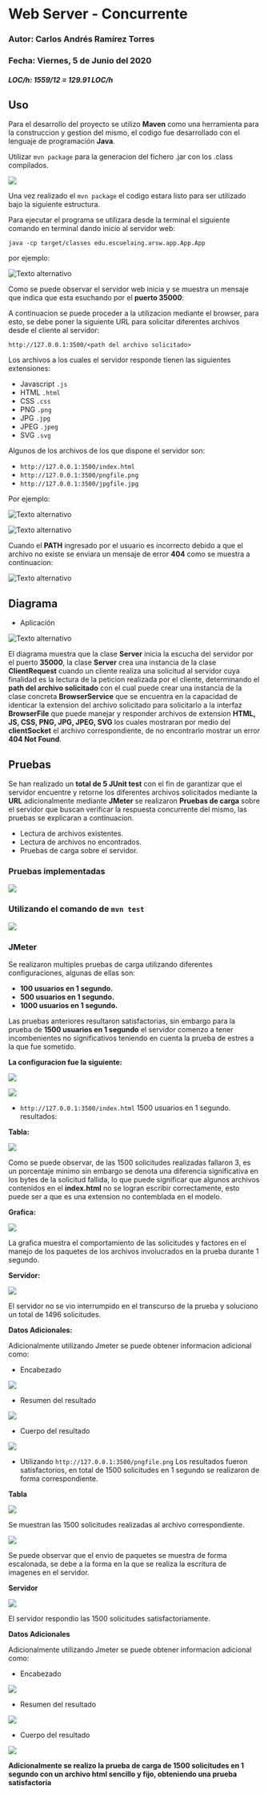 # Web Server - Concurrente 
### Autor: Carlos Andrés Ramírez Torres
### Fecha: Viernes, 5 de Junio del 2020
##### LOC/h: 1559/12 = 129.91 LOC/h

## Uso 

Para el desarrollo del proyecto se utilizo **Maven** como una herramienta para la construccion y gestion del mismo, el codigo fue desarrollado con el lenguaje de programación **Java**.

Utilizar `mvn package` para la generacion del fichero .jar con los .class compilados.

![](https://github.com/CAndresRa/ARSW-CuartoLaboratorio/blob/master/imgReadme/mvn%20package.png)

Una vez realizado el `mvn package` el codigo estara listo para ser utilizado bajo la siguiente estructura.

Para ejecutar el programa se utilizara desde la terminal el siguiente comando en terminal dando inicio al servidor web:

`java -cp target/classes edu.escuelaing.arsw.app.App.App`
 
por ejemplo:

![Texto alternativo](https://github.com/CAndresRa/ARSW-CuartoLaboratorio/blob/master/imgReadme/uso.png)

Como se puede observar el servidor web inicia y se muestra un mensaje que indica que esta esuchando por el **puerto 35000**:

A continuacion se puede proceder a la utilizacion mediante el browser, para esto, se debe poner la siguiente URL para solicitar diferentes archivos desde el cliente al servidor:

`http://127.0.0.1:3500/<path del archivo solicitado>`

Los archivos a los cuales el servidor responde tienen las siguientes extensiones:

* Javascript `.js`
* HTML `.html`
* CSS `.css`
* PNG `.png`
* JPG `.jpg`
* JPEG `.jpeg`
* SVG `.svg`

Algunos de los archivos de los que dispone el servidor son:

* `http://127.0.0.1:3500/index.html`
* `http://127.0.0.1:3500/pngfile.png`
* `http://127.0.0.1:3500/jpgfile.jpg`

Por ejemplo:

![Texto alternativo](https://github.com/CAndresRa/ARSW-CuartoLaboratorio/blob/master/imgReadme/browser1.png)

![Texto alternativo](https://github.com/CAndresRa/ARSW-CuartoLaboratorio/blob/master/imgReadme/browser2.png)

Cuando el **PATH** ingresado por el usuario es incorrecto debido a que el archivo no existe se enviara un mensaje de error **404** como se muestra a continuacion:

![Texto alternativo]()


## Diagrama

* Aplicación 

![Texto alternativo](https://github.com/CAndresRa/ARSW-CuartoLaboratorio/blob/master/imgReadme/Diagrama.png)

El diagrama muestra que la clase **Server** inicia la escucha del servidor por el puerto **35000**, la clase **Server** crea una instancia de la clase **ClientRequest** cuando un cliente realiza una solicitud al servidor cuya finalidad es la lectura de la peticion realizada por el cliente, determinando el **path del archivo solicitado** con el cual puede crear una instancia de la clase concreta **BrowserService** que se encuentra en la capacidad de identicar la extension del archivo solicitado para solicitarlo a la interfaz **BrowserFile** que puede manejar y responder archivos de extension **HTML, JS, CSS, PNG, JPG, JPEG, SVG** los cuales mostraran por medio del **clientSocket** el archivo correspondiente, de no encontrarlo mostrar un error **404 Not Found**.

## Pruebas 

Se han realizado un **total de 5 JUnit test** con el fin de garantizar que el servidor encuentre y retorne los diferentes archivos solicitados mediante la **URL** adicionalmente mediante **JMeter** se realizaron **Pruebas de carga** sobre el servidor que buscan verificar la respuesta concurrente del mismo, las pruebas se explicaran a continuacion.

* Lectura de archivos existentes.
* Lectura de archivos no encontrados.
* Pruebas de carga sobre el servidor.

### Pruebas implementadas

![](https://github.com/CAndresRa/ARSW-CuartoLaboratorio/blob/master/imgReadme/Screen%20Shot%202020-06-15%20at%207.40.32%20PM.png)

### Utilizando el comando de `mvn test`

![](https://github.com/CAndresRa/ARSW-CuartoLaboratorio/blob/master/imgReadme/mvn%20test.png)

### JMeter

Se realizaron multiples pruebas de carga utilizando diferentes configuraciones, algunas de ellas son:

* **100 usuarios en 1 segundo.**
* **500 usuarios en 1 segundo.**
* **1000 usuarios en 1 segundo.**

Las pruebas anteriores resultaron satisfactorias, sin embargo para la prueba de **1500 usuarios en 1 segundo** el servidor comenzo a tener incombenientes no significativos teniendo en cuenta la prueba de estres a la que fue sometido.

**La configuracion fue la siguiente:**

![](https://github.com/CAndresRa/ARSW-CuartoLaboratorio/blob/master/imgReadme/config1.png)

![](https://github.com/CAndresRa/ARSW-CuartoLaboratorio/blob/master/imgReadme/CONFIG2.png)

* `http://127.0.0.1:3500/index.html` 1500 usuarios en 1 segundo. resultados:

**Tabla:**

![](https://github.com/CAndresRa/ARSW-CuartoLaboratorio/blob/master/imgReadme/Tablehtml.png)

Como se puede observar, de las 1500 solicitudes realizadas fallaron 3, es un porcentaje minimo sin embargo se denota una diferencia significativa en los bytes de la solicitud fallida, lo que puede significar que algunos archivos contenidos en el **index.html** no se logran escribir correctamente, esto puede ser a que es una extension no contemblada en el modelo.

**Grafica:**

![](https://github.com/CAndresRa/ARSW-CuartoLaboratorio/blob/master/imgReadme/GraficosHtml.png)

La grafica muestra el comportamiento de las solicitudes y factores en el manejo de los paquetes de los archivos involucrados en la prueba durante 1 segundo.

**Servidor:**

![](https://github.com/CAndresRa/ARSW-CuartoLaboratorio/blob/master/imgReadme/TerminalHtml.png)

El servidor no se vio interrumpido en el transcurso de la prueba y soluciono un total de 1496 solicitudes.

**Datos Adicionales:**

Adicionalmente utilizando Jmeter se puede obtener informacion adicional como:

* Encabezado

![](https://github.com/CAndresRa/ARSW-CuartoLaboratorio/blob/master/imgReadme/EncabezadoHTML.png)

* Resumen del resultado 

![](https://github.com/CAndresRa/ARSW-CuartoLaboratorio/blob/master/imgReadme/SamplerResultHtml.png)

* Cuerpo del resultado

![](https://github.com/CAndresRa/ARSW-CuartoLaboratorio/blob/master/imgReadme/ResponseDataIndexHtml.png)


* Utilizando `http://127.0.0.1:3500/pngfile.png` Los resultados fueron satisfactorios, en total de 1500 solicitudes en 1 segundo se realizaron de forma correspondiente.

**Tabla**

![](https://github.com/CAndresRa/ARSW-CuartoLaboratorio/blob/master/imgReadme/tablePng.png)

Se muestran las 1500 solicitudes realizadas al archivo correspondiente.

![](https://github.com/CAndresRa/ARSW-CuartoLaboratorio/blob/master/imgReadme/GraficaPNG.png)

Se puede observar que el envio de paquetes se muestra de forma escalonada, se debe a la forma en la que se realiza la escritura de imagenes en el servidor.

**Servidor** 

![](https://github.com/CAndresRa/ARSW-CuartoLaboratorio/blob/master/imgReadme/Terminal1500.png)

El servidor respondio las 1500 solicitudes satisfactoriamente.

**Datos Adicionales**

Adicionalmente utilizando Jmeter se puede obtener informacion adicional como:

* Encabezado

![](https://github.com/CAndresRa/ARSW-CuartoLaboratorio/blob/master/imgReadme/hEADERpNG.png)

* Resumen del resultado 

![](https://github.com/CAndresRa/ARSW-CuartoLaboratorio/blob/master/imgReadme/SampleResulPNG.png)

* Cuerpo del resultado

![](https://github.com/CAndresRa/ARSW-CuartoLaboratorio/blob/master/imgReadme/BodyPng.png)

**Adicionalmente se realizo la prueba de carga de 1500 solicitudes en 1 segundo con un archivo html sencillo y fijo, obteniendo una prueba satisfactoria**
